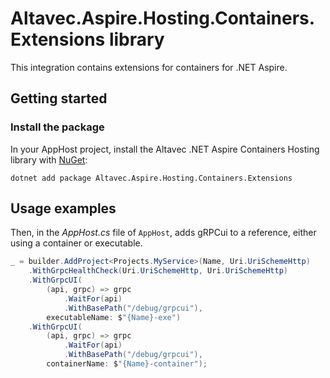 # Altavec.Aspire.Hosting.Containers.Extensions library

This integration contains extensions for containers for .NET Aspire.

## Getting started

### Install the package

In your AppHost project, install the Altavec .NET Aspire Containers Hosting library with [NuGet](https://www.nuget.org):

```dotnetcli
dotnet add package Altavec.Aspire.Hosting.Containers.Extensions
```

## Usage examples

Then, in the _AppHost.cs_ file of `AppHost`, adds gRPCui to a reference, either using a container or executable.

```csharp
_ = builder.AddProject<Projects.MyService>(Name, Uri.UriSchemeHttp)
    .WithGrpcHealthCheck(Uri.UriSchemeHttp, Uri.UriSchemeHttp)
    .WithGrpcUI(
        (api, grpc) => grpc
            .WaitFor(api)
            .WithBasePath("/debug/grpcui"),
        executableName: $"{Name}-exe")
    .WithGrpcUI(
        (api, grpc) => grpc
            .WaitFor(api)
            .WithBasePath("/debug/grpcui"),
        containerName: $"{Name}-container");
```